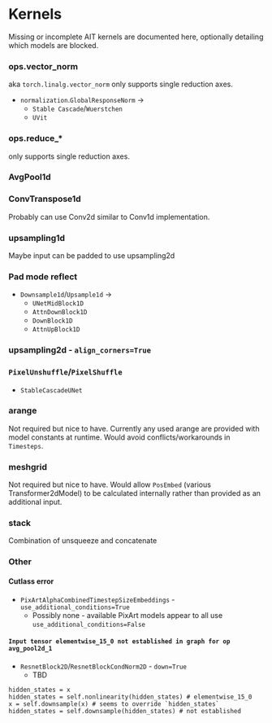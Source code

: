 # Kernels

Missing or incomplete AIT kernels are documented here, optionally detailing which models are blocked.

### ops.vector_norm
aka `torch.linalg.vector_norm` only supports single reduction axes.
- `normalization`.`GlobalResponseNorm` -> 
    - `Stable Cascade`/`Wuerstchen`
    - `UVit`

### ops.reduce_*
only supports single reduction axes.

### AvgPool1d

### ConvTranspose1d
Probably can use Conv2d similar to Conv1d implementation.

### upsampling1d
Maybe input can be padded to use upsampling2d

### Pad mode reflect
- `Downsample1d`/`Upsample1d` ->
    - `UNetMidBlock1D`
    - `AttnDownBlock1D`
    - `DownBlock1D`
    - `AttnUpBlock1D`

### upsampling2d - `align_corners=True`

### `PixelUnshuffle`/`PixelShuffle`
- `StableCascadeUNet`

### arange
Not required but nice to have. Currently any used arange are provided with model constants at runtime. Would avoid conflicts/workarounds in `Timesteps`.

### meshgrid
Not required but nice to have. Would allow `PosEmbed` (various Transformer2dModel) to be calculated internally rather than provided as an additional input.

### stack
Combination of unsqueeze and concatenate

### Other
#### Cutlass error
- `PixArtAlphaCombinedTimestepSizeEmbeddings` - `use_additional_conditions=True`
    - Possibly none - available PixArt models appear to all use `use_additional_conditions=False`

#### `Input tensor elementwise_15_0 not established in graph for op avg_pool2d_1`
- `ResnetBlock2D`/`ResnetBlockCondNorm2D` - `down=True`
    - TBD
```
hidden_states = x
hidden_states = self.nonlinearity(hidden_states) # elementwise_15_0
x = self.downsample(x) # seems to override `hidden_states`
hidden_states = self.downsample(hidden_states) # not established
```